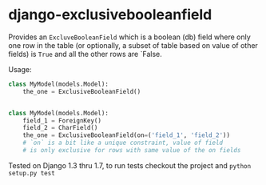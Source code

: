 django-exclusivebooleanfield
============================

Provides an `ExcluveBooleanField` which is a boolean (db) field where only one row in the table (or optionally, a subset of table based on value of other fields) is `True` and all the other rows are `False.

Usage:
```python
class MyModel(models.Model):
    the_one = ExclusiveBooleanField()


class MyModel(models.Model):
    field_1 = ForeignKey()
    field_2 = CharField()
    the_one = ExclusiveBooleanField(on=('field_1', 'field_2'))
    # `on` is a bit like a unique constraint, value of field
    # is only exclusive for rows with same value of the on fields
```

Tested on Django 1.3 thru 1.7, to run tests checkout the project and `python setup.py test`
